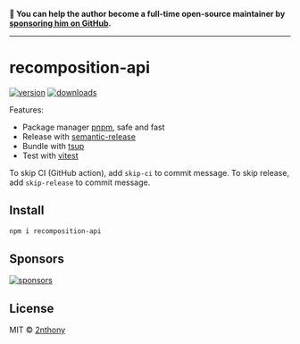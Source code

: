 **💛 You can help the author become a full-time open-source maintainer by [sponsoring him on GitHub](https://github.com/sponsors/2nthony).**

---

# recomposition-api

[![version](https://img.shields.io/npm/v/recomposition-api?label=&color=29BC9B)](https://npm.im/recomposition-api) [![downloads](https://img.shields.io/npm/dm/recomposition-api?label=&color=29BC9B)](https://npm.im/recomposition-api)

Features:

- Package manager [pnpm](https://pnpm.js.org/), safe and fast
- Release with [semantic-release](https://npm.im/semantic-release)
- Bundle with [tsup](https://github.com/egoist/tsup)
- Test with [vitest](https://vitest.dev)

To skip CI (GitHub action), add `skip-ci` to commit message. To skip release, add `skip-release` to commit message.

## Install

```bash
npm i recomposition-api
```

## Sponsors

[![sponsors](https://cdn.jsdelivr.net/gh/2nthony/sponsors-image/sponsors.svg)](https://github.com/sponsors/2nthony)

## License

MIT &copy; [2nthony](https://github.com/sponsors/2nthony)
